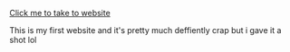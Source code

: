 [Click me to take to website](https://jbz.pages.dev/)

This is my first website and it's pretty much deffiently crap but i gave it a shot lol
